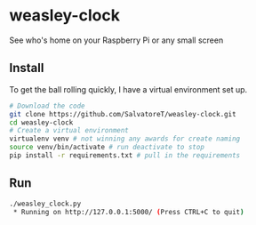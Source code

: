 # weasley-clock
See who's home on your Raspberry Pi or any small screen

## Install
To get the ball rolling quickly, I have a virtual environment set up.

```bash
# Download the code
git clone https://github.com/SalvatoreT/weasley-clock.git
cd weasley-clock
# Create a virtual environment
virtualenv venv # not winning any awards for create naming
source venv/bin/activate # run deactivate to stop
pip install -r requirements.txt # pull in the requirements
```

## Run
```bash
./weasley_clock.py
 * Running on http://127.0.0.1:5000/ (Press CTRL+C to quit)
```